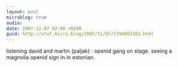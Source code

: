 ```yaml
---
layout: post
microblog: true
audio: 
date: 2007-11-07 02:00 +0200
guid: http://xtof.micro.blog/2007/11/07/t394893162.html
---
```

listening david and martin (paljak) : openid gang on stage. seeing a magnolia openid sign in in estonian.
